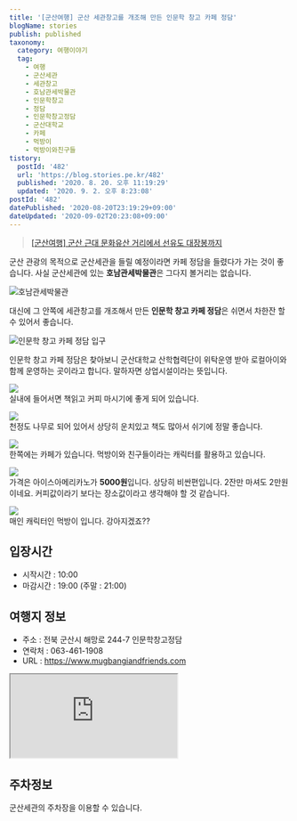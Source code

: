```yaml
---
title: '[군산여행] 군산 세관창고를 개조해 만든 인문학 창고 카페 정담'
blogName: stories
publish: published
taxonomy:
  category: 여행이야기
  tag:
    - 여행
    - 군산세관
    - 세관창고
    - 호남관세박물관
    - 인문학창고
    - 정담
    - 인문학창고정담
    - 군산대학교
    - 카페
    - 먹방이
    - 먹방이와친구들
tistory:
  postId: '482'
  url: 'https://blog.stories.pe.kr/482'
  published: '2020. 8. 20. 오후 11:19:29'
  updated: '2020. 9. 2. 오후 8:23:08'
postId: '482'
datePublished: '2020-08-20T23:19:29+09:00'
dateUpdated: '2020-09-02T20:23:08+09:00'
---
```


 

> [[군산여행] 군산 근대 문화유산 거리에서 선유도 대장봉까지](https://blog.stories.pe.kr/479)  


군산 관광의 목적으로 군산세관을 들릴 예정이라면 카페 정담을 들렸다가 가는 것이 좋습니다. 사실 군산세관에 있는 **호남관세박물관**은 그다지 볼거리는 없습니다. 

![호남관세박물관](./images/20200817_125205-01.jpeg)  

대신에 그 안쪽에 세관창고를 개조해서 만든  **인문학 창고 카페 정담**은 쉬면서 차한잔 할 수 있어서 좋습니다. 

![인문학 창고 카페 정담 입구](./images/20200817_125229-01.jpeg)  

인문학 창고 카페 정담은 찾아보니 군산대학교 산학협력단이 위탁운영 받아 로컬아이와 함께 운영하는 곳이라고 합니다. 말하자면 상업시설이라는 뜻입니다.  

![](./images/20200817_125249-01.jpeg)  
실내에 들어서면 책읽고 커피 마시기에 좋게 되어 있습니다. 

![](./images/20200817_130217-01.jpeg)  
천정도 나무로 되어 있어서 상당히 운치있고 책도 많아서 쉬기에 정말 좋습니다. 


![](./images/20200817_125456-01.jpeg)   
한쪽에는 카페가 있습니다. 먹방이와 친구들이라는 캐릭터를 활용하고 있습니다. 

![](./images/20200817_125456-02.jpeg)   
가격은 아이스아메리카노가 **5000원**입니다. 상당히 비싼편입니다. 2잔만 마셔도 2만원이네요. 커피값이라기 보다는 장소값이라고 생각해야 할 것 같습니다. 

![](./images/20200817_125512-01.jpeg)   
매인 캐릭터인 먹방이 입니다. 강아지겠죠??  


## 입장시간  
- 시작시간 : 10:00   
- 마감시간 : 19:00 (주말 : 21:00)   

## 여행지 정보  
- 주소 : 전북 군산시 해망로 244-7 인문학창고정담  
- 연락처 : 063-461-1908  
- URL : https://www.mugbangiandfriends.com    
<div class='embed-responsive embed-responsive-16by9'>
    <iframe src='https://www.google.com/maps/embed?pb=!1m18!1m12!1m3!1d807.0459694437136!2d126.71027832921574!3d35.991373498757724!2m3!1f0!2f0!3f0!3m2!1i1024!2i768!4f13.1!3m3!1m2!1s0x35705d2a2e0033a3%3A0x65adb25227b5cc59!2z7KCV64u0!5e0!3m2!1sko!2skr!4v1597934721925!5m2!1sko!2skr' class='embed-responsive-item' allowfullscreen></iframe>
</div>


## 주차정보  
군산세관의 주차장을 이용할 수 있습니다. 

 
